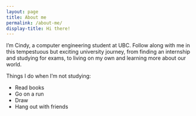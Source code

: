 ```yaml
---
layout: page
title: About me
permalink: /about-me/
display-title: Hi there!
---
```


I’m Cindy, a computer engineering student at UBC. Follow along with me in this tempestuous but exciting university journey, from finding an internship and studying for exams, to living on my own and learning more about our world.

Things I do when I’m not studying:
- Read books 
- Go on a run
- Draw
- Hang out with friends
